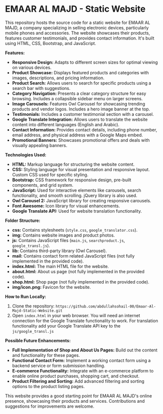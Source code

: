 # EMAAR AL MAJD - Static Website

This repository hosts the source code for a static website for EMAAR AL MAJD, a company specializing in selling electronic devices, particularly mobile phones and accessories.  The website showcases their products, features customer testimonials, and provides contact information.  It's built using HTML, CSS, Bootstrap, and JavaScript.

**Features:**

* **Responsive Design:** Adapts to different screen sizes for optimal viewing on various devices.
* **Product Showcase:** Displays featured products and categories with images, descriptions, and pricing information.  
* **Product Search:** Allows users to search for specific products using a search bar with suggestions.
* **Category Navigation:** Presents a clear category structure for easy browsing.  Includes a collapsible sidebar menu on larger screens.
* **Image Carousels:** Features Owl Carousel for showcasing trending products and vendor logos.  Includes a hero image banner at the top.
* **Testimonials:** Includes a customer testimonial section with a carousel.
* **Google Translate Integration:**  Allows users to translate the website content into different languages (English and Arabic).
* **Contact Information:**  Provides contact details, including phone number, email address, and physical address with a Google Maps embed.
* **Promotional Banners:** Showcases promotional offers and deals with visually appealing banners.



**Technologies Used:**

* **HTML:** Markup language for structuring the website content.
* **CSS:** Styling language for visual presentation and responsive layout.  Custom CSS used for specific styling.
* **Bootstrap:**  CSS framework for responsive design, pre-built components, and grid system.
* **JavaScript:** Used for interactive elements like carousels, search functionality, and smooth scrolling.  jQuery library is also used.
* **Owl Carousel 2:** JavaScript library for creating responsive carousels.
* **Font Awesome:** Icon library for visual enhancements.
* **Google Translate API:** Used for website translation functionality.


**Folder Structure:**

* **css:** Contains stylesheets (`style.css`, `google_translator.css`).
* **img:** Contains website images and product photos.
* **js:** Contains JavaScript files (`main.js`, `searchproduct.js`, `google_transl.js`).
* **lib:** Contains third-party library (Owl Carousel).
* **mail:** Contains contact form related JavaScript files (not fully implemented in the provided code).
* **index.html:**  The main HTML file for the website.
* **about.html:** About us page (not fully implemented in the provided code).
* **shop.html:** Shop page (not fully implemented in the provided code).
* **img/icon.png:** Favicon for the website.

**How to Run Locally:**

1. Clone the repository: `https://github.com/abdullahsohail-00/Emaar-Al-Majd-Static-Website.git`
2. Open `index.html` in your web browser.  You will need an internet connection for the Google Translate functionality to work. For translation functionality add your  Google Translate API key to the `js/google_transl.js`


**Possible Future Enhancements:**

* **Full Implementation of Shop and About Us Pages:**  Build out the content and functionality for these pages.
* **Functional Contact Form:** Implement a working contact form using a backend service or form submission handling.
* **E-commerce Functionality:** Integrate with an e-commerce platform to enable online product purchases, shopping cart, and checkout.
* **Product Filtering and Sorting:**  Add advanced filtering and sorting options to the product listing pages.


This website provides a good starting point for EMAAR AL MAJD's online presence, showcasing their products and services.  Contributions and suggestions for improvements are welcome.
